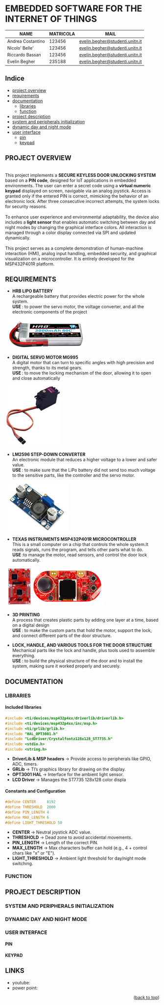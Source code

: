 <a name="readme-top"></a>
# EMBEDDED SOFTWARE FOR THE INTERNET OF THINGS 

| NAME               | MATRICOLA | MAIL                                 |
|--------------------|-----------|--------------------------------------|
| Andrea Costantino  | 123456    | evelin.begher@studenti.unitn.it      |
| Nicolo' Belle'     | 123456    | evelin.begher@studenti.unitn.it      |
| Riccardo Bassan    | 123456    | evelin.begher@studenti.unitn.it      |
| Evelin Begher      | 235188    | evelin.begher@studenti.unitn.it      |

## Indice
- [project overview](#project-overview)
- [requirements](#requirements) 
- [documentation](#documentation)
  - [libraries](#libraries)
  - [function](#function)
-  [project description](#project-description)
- [system and peripherals initialization](#system-and-peripherals-initialization)
- [dynamic day and night mode](#dynamic-day-and-night-mode)
- [user interface](#user-interface)
  - [pin](#pin)
  - [keypad](#keypad)

## PROJECT OVERVIEW
<br>
This project implements a <b>SECURE KEYLESS DOOR UNLOCKING SYSTEM</b> based on a <b>PIN code</b>, designed for IoT applications in embedded environments. The user can enter a secret code using a <b>virtual numeric keypad</b> displayed on screen, navigable via an analog joystick. Access is granted only if the entered PIN is correct, mimicking the behavior of an electronic lock. After three consecutive incorrect attempts, the system locks for security reasons.  <br><br>
To enhance user experience and environmental adaptability, the device also includes a <b>light sensor</b> that enables automatic switching between day and night modes by changing the graphical interface colors. All interaction is managed through a color display connected via SPI and updated dynamically. <br><br>
This project serves as a complete demonstration of human-machine interaction (HMI), analog input handling, embedded security, and graphical visualization on a microcontroller. It is entirely developed for the MSP432P401R platform.

## REQUIREMENTS

* <b>HRB LIPO BATTERY </b> <br>
A rechargeable battery that provides electric power for the whole system. <br>
<b>USE </b>: to power the servo motor, the voltage converter, and all the electronic components of the project
<img src="./images/batteria.jpg" height="100px"> 

* <b>DIGITAL SERVO MOTOR MG995 </b><br>
A digital motor that can turn to specific angles with high precision and strength, thanks to its metal gears. <br>
<b>USE </b>: to move the locking mechanism of the door, allowing it to open and close automatically
<img src="./images/servomotore.jpeg" height="200px"> 
  
* <b>LM2596 STEP-DOWN CONVERTER </b><br>
An electronic module that reduces a higher voltage to a lower and safer value. <br>
<b>USE </b>: to make sure that the LiPo battery did not send too much voltage to the sensitive parts, like the controller and the servo motor. <br>
<img src="./images/step_down.jpg" height="160px"> 
  
* <b>TEXAS INSTRUMENTS MSP432P401R MICROCONTROLLER</b> <br>
This is a small computer on a chip that controls the whole system.It reads signals, runs the program, and tells other parts what to do. <br>
<b>USE </b>:to manage the motor, read sensors, and control the door lock automatically. <br>
<img src="./images/MSP432.png" height="130px">
   
* <b>3D PRINTING </b> <br>
A process that creates plastic parts by adding one layer at a time, based on a digital design <br>
<b>USE </b>: to make the custom parts that hold the motor, support the lock, and connect different parts of the door structure.
  
*  <b>LOCK, HANDLE, AND VARIOUS TOOLS FOR THE DOOR STRUCTURE </b> <br>
Mechanical parts like the lock and handle, plus tools used to assemble everything. <br>
<b>USE </b>: to build the physical structure of the door and to install the system, making sure it worked properly and securely.


## DOCUMENTATION 

### LIBRARIES
#### Included libraries
```c
#include <ti/devices/msp432p4xx/driverlib/driverlib.h>
#include <ti/devices/msp432p4xx/inc/msp.h>
#include <ti/grlib/grlib.h>
#include "HAL_OPT3001.h"
#include "LcdDriver/Crystalfontz128x128_ST7735.h"
#include <stdio.h>
#include <string.h>
```
  * <b>DriverLib & MSP headers </b> → Provide access to peripherals like GPIO, ADC, timers.
  * <b>GRLib </b> → TI’s graphics library for drawing on the display.
  * <b> OPT3001 HAL </b> → Interface for the ambient light sensor.
  * <b> LCD Driver </b> → Manages the ST7735 128x128 color displa

#### Constants and Configuration 
```c
#define CENTER     8192
#define THRESHOLD  2000
#define PIN_LENGTH 4
#define MAX_LENGTH 6
#define LIGHT_THRESHOLD 50
```
* <b>CENTER</b> &rarr; Neutral joystick ADC value.
* <b>THRESHOLD</b>  &rarr; Dead zone to avoid accidental movements.
* <b>PIN_LENGTH</b>  &rarr; Length of the correct PIN.
* <b>MAX_LENGTH</b>  &rarr; Max characters buffer can hold (e.g., 4 + control chars like "x" or "E").
* <b>LIGHT_THRESHOLD</b>  &rarr; Ambient light threshold for day/night mode switching.

### FUNCTION

## PROJECT DESCRIPTION
### SYSTEM AND PERIPHERALS INITIALIZATION
### DYNAMIC DAY AND NIGHT MODE
### USER INTERFACE
#### PIN
#### KEYPAD

## LINKS 
* youtube: 
* power point:

<p align="right">(<a href="#readme-top">back to top</a>)</p>

 


